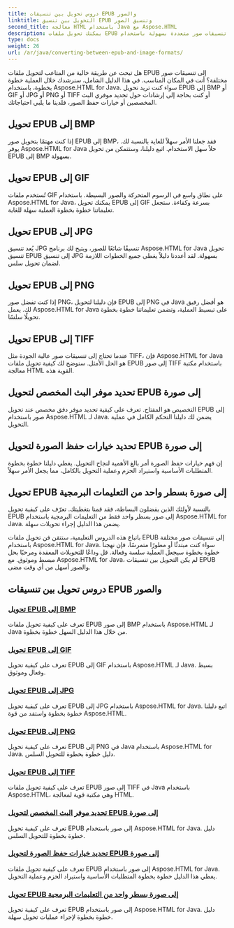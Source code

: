 ```yaml
---
title: دروس تحويل بين تنسيقات EPUB والصور
linktitle: التحويل بين تنسيق EPUB وتنسيق الصور
second_title: معالجة HTML باستخدام Java مع Aspose.HTML
description: يمكنك تحويل ملفات EPUB إلى تنسيقات صور متعددة بسهولة باستخدام Aspose.HTML for Java. دليل خطوة بخطوة لإجراء تحويلات سلسة.
type: docs
weight: 26
url: /ar/java/converting-between-epub-and-image-formats/
---
```


هل تبحث عن طريقة خالية من المتاعب لتحويل ملفات EPUB إلى تنسيقات صور مختلفة؟ أنت في المكان المناسب. في هذا الدليل الشامل، سنرشدك خلال العملية خطوة بخطوة، باستخدام Aspose.HTML for Java. سواء كنت تريد تحويل EPUB إلى BMP أو GIF أو JPG أو PNG أو TIFF أو كنت بحاجة إلى إرشادات حول تحديد موفري البث المخصصين أو خيارات حفظ الصور، فلدينا ما يلبي احتياجاتك.

## تحويل EPUB إلى BMP
إذا كنت مهتمًا بتحويل صور EPUB إلى BMP، فقد جعلنا الأمر سهلاً للغاية بالنسبة لك. يوفر Aspose.HTML for Java حلاً سهل الاستخدام. اتبع دليلنا، وستتمكن من تحويل EPUB إلى BMP بسهولة. 

## تحويل EPUB إلى GIF
تُستخدم ملفات GIF على نطاق واسع في الرسوم المتحركة والصور البسيطة. باستخدام Aspose.HTML for Java، يمكنك تحويل EPUB إلى GIF بسرعة وكفاءة. ستجعل تعليماتنا خطوة بخطوة العملية سهلة للغاية.

## تحويل EPUB إلى JPG
يُعد تنسيق JPG تنسيقًا شائعًا للصور، ويتيح لك برنامج Aspose.HTML for Java تحويل تنسيق EPUB إلى تنسيق JPG بسهولة. لقد أعددنا دليلاً يغطي جميع الخطوات اللازمة لضمان تحويل سلس.

## تحويل EPUB إلى PNG
إذا كنت تفضل صور PNG، فإن دليلنا لتحويل EPUB إلى PNG في Java هو أفضل رفيق لك. يعمل Aspose.HTML for Java على تبسيط العملية، وتضمن تعليماتنا خطوة بخطوة تحويلًا سلسًا.

## تحويل EPUB إلى TIFF
عندما تحتاج إلى تنسيقات صور عالية الجودة مثل TIFF، فإن Aspose.HTML for Java هو الحل الأمثل. سنوضح لك كيفية تحويل ملفات EPUB إلى صور TIFF باستخدام مكتبة معالجة HTML القوية هذه.

## تحديد موفر البث المخصص لتحويل EPUB إلى صورة
التخصيص هو المفتاح. تعرف على كيفية تحديد موفر دفق مخصص عند تحويل EPUB إلى صور باستخدام Aspose.HTML لـ Java. يضمن لك دليلنا التحكم الكامل في عملية التحويل.

## تحديد خيارات حفظ الصورة لتحويل EPUB إلى صورة
إن فهم خيارات حفظ الصورة أمر بالغ الأهمية لنجاح التحويل. يغطي دليلنا خطوة بخطوة المتطلبات الأساسية واستيراد الحزم وعملية التحويل بالكامل، مما يجعل الأمر سهلاً.

## تحويل EPUB إلى صورة بسطر واحد من التعليمات البرمجية
بالنسبة لأولئك الذين يفضلون البساطة، فقد قمنا بتغطيتك. تعرّف على كيفية تحويل EPUB إلى صور بسطر واحد فقط من التعليمات البرمجية باستخدام Aspose.HTML for Java. يضمن هذا الدليل إجراء تحويلات سهلة.

باتباع هذه الدروس التعليمية، ستتقن فن تحويل ملفات EPUB إلى تنسيقات صور مختلفة باستخدام Aspose.HTML for Java. سواء كنت مبتدئًا أو مطورًا متمرسًا، فإن نهجنا خطوة بخطوة سيجعل العملية سلسة وفعالة. قل وداعًا للتحويلات المعقدة ومرحبًا بحل مبسط وموثوق. مع Aspose.HTML for Java، لم يكن التحويل بين تنسيقات EPUB والصور أسهل من أي وقت مضى.
## دروس تحويل بين تنسيقات EPUB والصور
### [تحويل EPUB إلى BMP](./convert-epub-to-bmp/)
تعرف على كيفية تحويل ملفات EPUB إلى صور BMP باستخدام Aspose.HTML لـ Java من خلال هذا الدليل السهل خطوة بخطوة.
### [تحويل EPUB إلى GIF](./convert-epub-to-gif/)
تعرف على كيفية تحويل EPUB إلى GIF باستخدام Aspose.HTML لـ Java. بسيط وفعال وموثوق.
### [تحويل EPUB إلى JPG](./convert-epub-to-jpg/)
تعرف على كيفية تحويل EPUB إلى JPG باستخدام Aspose.HTML for Java. اتبع دليلنا خطوة بخطوة واستفد من قوة Aspose.HTML.
### [تحويل EPUB إلى PNG](./convert-epub-to-png/)
تعرف على كيفية تحويل EPUB إلى PNG في Java باستخدام Aspose.HTML for Java. دليل خطوة بخطوة للتحويل السلس.
### [تحويل EPUB إلى TIFF](./convert-epub-to-tiff/)
تعرف على كيفية تحويل ملفات EPUB إلى صور TIFF في Java باستخدام Aspose.HTML، وهي مكتبة قوية لمعالجة HTML.
### [تحديد موفر البث المخصص لتحويل EPUB إلى صورة](./convert-epub-to-image-specify-custom-stream-provider/)
تعرف على كيفية تحويل EPUB إلى صور باستخدام Aspose.HTML for Java. دليل خطوة بخطوة للتحويل السلس.
### [تحديد خيارات حفظ الصورة لتحويل EPUB إلى صورة](./convert-epub-to-image-specify-image-save-options/)
تعرف على كيفية تحويل ملفات EPUB إلى صور باستخدام Aspose.HTML for Java. يغطي هذا الدليل خطوة بخطوة المتطلبات الأساسية واستيراد الحزم وعملية التحويل.
### [تحويل EPUB إلى صورة بسطر واحد من التعليمات البرمجية](./convert-epub-to-image-single-line/)
تعرف على كيفية تحويل EPUB إلى صور باستخدام Aspose.HTML for Java. دليل خطوة بخطوة لإجراء عمليات تحويل سهلة.